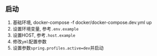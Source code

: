 ## 启动
1. 基础环境, docker-compose -f docker/docker-compose.dev.yml up
2. 设置环境变量, 参考`.env.example`
3. 设置HOST, 参考`.host.example`
4. 修改`yml`配置参数
5. 设置参数`spring.profiles.active=dev`并启动

